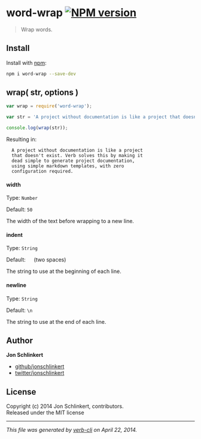 # word-wrap [![NPM version](https://badge.fury.io/js/word-wrap.png)](http://badge.fury.io/js/word-wrap)

> Wrap words.

## Install
Install with [npm](npmjs.org):

```bash
npm i word-wrap --save-dev
```


## wrap( str, options )
```js
var wrap = require('word-wrap');

var str = 'A project without documentation is like a project that doesn\'t exist. Verb solves this by making it dead simple to generate project documentation, using simple markdown templates, with zero configuration required.';

console.log(wrap(str));
```
Resulting in:

```
  A project without documentation is like a project
  that doesn't exist. Verb solves this by making it
  dead simple to generate project documentation,
  using simple markdown templates, with zero
  configuration required.
```


#### width

Type: `Number`

Default: `50`

The width of the text before wrapping to a new line.


#### indent

Type: `String`

Default: `  ` (two spaces)

The string to use at the beginning of each line.


#### newline

Type: `String`

Default: `\n`

The string to use at the end of each line.

## Author

**Jon Schlinkert**

+ [github/jonschlinkert](https://github.com/jonschlinkert)
+ [twitter/jonschlinkert](http://twitter.com/jonschlinkert)

## License
Copyright (c) 2014 Jon Schlinkert, contributors.  
Released under the MIT license

***

_This file was generated by [verb-cli](https://github.com/assemble/verb-cli) on April 22, 2014._